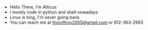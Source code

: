 - Hello There, I’m Atticus
- I mostly code in python and shell nowadays
- Linux is king, I'm never going back
- You can reach me at thoroftroy2005@gmail.com or 812-363-2993
